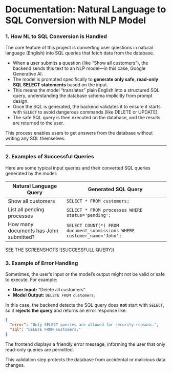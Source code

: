 

# Documentation: Natural Language to SQL Conversion with NLP Model

### 1. How NL to SQL Conversion is Handled

The core feature of this project is converting user questions in natural language (English) into SQL queries that fetch data from the database.

* When a user submits a question (like “Show all customers”), the backend sends this text to an NLP model—in this case, Google Generative AI.
* The model is prompted specifically to **generate only safe, read-only SQL SELECT statements** based on the input.
* This means the model “translates” plain English into a structured SQL query, understanding the database schema implicitly from prompt design.
* Once the SQL is generated, the backend validates it to ensure it starts with `SELECT` to avoid dangerous commands (like DELETE or UPDATE).
* The safe SQL query is then executed on the database, and the results are returned to the user.

This process enables users to get answers from the database without writing any SQL themselves.

---

### 2. Examples of Successful Queries

Here are some typical input queries and their converted SQL queries generated by the model:

| Natural Language Query                 | Generated SQL Query                                                     |
| -------------------------------------- | ----------------------------------------------------------------------- |
| Show all customers                     | `SELECT * FROM customers;`                                              |
| List all pending processes             | `SELECT * FROM processes WHERE status='pending';`                       |
| How many documents has John submitted? | `SELECT COUNT(*) FROM document_submissions WHERE customer_name='John';` |

SEE THE SCREENSHOTS 
![SUCCESSFULL QUERY](


### 3. Example of Error Handling

Sometimes, the user’s input or the model’s output might not be valid or safe to execute. For example:

* **User Input:** “Delete all customers”
* **Model Output:** `DELETE FROM customers;`

In this case, the backend detects the SQL query does **not** start with `SELECT`, so it **rejects the query** and returns an error response like:

```json
{
  "error": "Only SELECT queries are allowed for security reasons.",
  "sql": "DELETE FROM customers;"
}
```

The frontend displays a friendly error message, informing the user that only read-only queries are permitted.

This validation step protects the database from accidental or malicious data changes.



